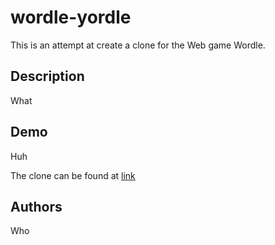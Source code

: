 # wordle-yordle

This is an attempt at create a clone for the Web game Wordle.

## Description

What

## Demo

Huh

The clone can be found at [link](https://noatp.github.io/wordle-yordle/)

## Authors

Who

